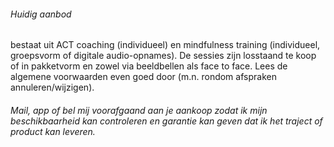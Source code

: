 ###### Huidig aanbod
bestaat uit ACT coaching (individueel) en mindfulness training (individueel, groepsvorm of digitale audio-opnames). De sessies zijn losstaand te koop of in pakketvorm en zowel via beeldbellen als face to face. Lees de algemene voorwaarden even goed door (m.n. rondom afspraken annuleren/wijzigen).
###### Mail, app of bel mij voorafgaand aan je aankoop zodat ik mijn beschikbaarheid kan controleren en garantie kan geven dat ik het traject of product kan leveren. 

